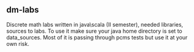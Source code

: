 dm-labs
-------

Discrete math labs written in java\scala (II semester), needed libraries, sources to labs. 
To use it make sure your java home directory is set to data_sources. Most of
it is passing through pcms tests but use it at your own risk.